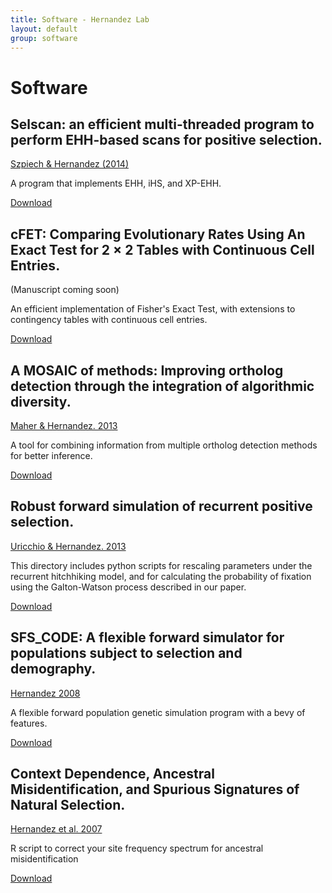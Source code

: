 ```yaml
---
title: Software - Hernandez Lab
layout: default
group: software
---
```

# Software

## Selscan: an efficient multi-threaded program to perform EHH-based scans for positive selection.

[Szpiech & Hernandez (2014)](http://arxiv.org/abs/1403.6854)

A program that implements EHH, iHS, and XP-EHH.

[Download](https://github.com/szpiech/selscan)

## cFET: Comparing Evolutionary Rates Using An Exact Test for 2 × 2 Tables with Continuous Cell Entries.

(Manuscript coming soon)

An efficient implementation of Fisher's Exact Test, with extensions to contingency tables with continuous cell entries.

[Download](http://dbts.ucsf.edu/hernandez_lab/c++/cfet.c)

## A MOSAIC of methods: Improving ortholog detection through the integration of algorithmic diversity.

[Maher & Hernandez. 2013](http://arxiv.org/abs/1309.2319)

A tool for combining information from multiple ortholog detection methods for better inference.

[Download](http://pythonhosted.org/bio-MOSAIC/)

## Robust forward simulation of recurrent positive selection.

[Uricchio & Hernandez. 2013](http://arxiv-web3.library.cornell.edu/abs/1307.6594)

This directory includes python scripts for rescaling parameters under the recurrent hitchhiking model, and for calculating the probability of fixation using the Galton-Watson process described in our paper.

[Download](http://dbts.ucsf.edu/hernandez_lab/downloads/RHHrescaling.tgz)

## SFS_CODE: A flexible forward simulator for populations subject to selection and demography.

[Hernandez 2008](http://bioinformatics.oxfordjournals.org/content/24/23/2786.long)

A flexible forward population genetic simulation program with a bevy of features.

[Download](http://sfscode.sourceforge.net/)

## Context Dependence, Ancestral Misidentification, and Spurious Signatures of Natural Selection.

[Hernandez et al. 2007](http://mbe.oxfordjournals.org/content/24/8/1792.long)

R script to correct your site frequency spectrum for ancestral misidentification

[Download](http://dbts.ucsf.edu/hernandez_lab/downloads/correction.tgz)
